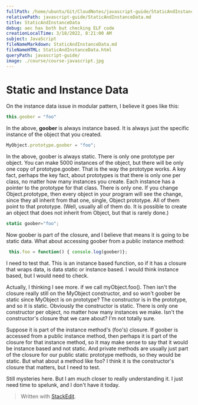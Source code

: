 ```yaml
---
fullPath: /home/ubuntu/Git/CloudNotes/javascript-guide/StaticAndInstanceData.md
relativePath: javascript-guide/StaticAndInstanceData.md
title: StaticAndInstanceData
debug: aec has both but checking ELF code
creationLocalTime: 3/18/2022, 8:21:00 AM
subject: JavaScript
fileNameMarkdown: StaticAndInstanceData.md
fileNameHTML: StaticAndInstanceData.html
queryPath: javascript-guide/
image: ./course/course-javascript.jpg
---
```


<!-- toc -->
<!-- tocstop -->

# Static and Instance Data

On the instance data issue in modular pattern, I believe it goes like this:

```javascript
this.goober = "foo"
```

In the above, **goober** is always instance based. It is always just the specific instance of the object that you created.

```javascript
MyObject.prototype.goober = "foo";
```

In the above, goober is always static. There is only one prototype per object. You can make 5000 instances of the object, but there will be only one copy of prototype.goober. That is the way the prototype works. A key fact, perhaps the key fact, about prototypes is that there is only one per class, no matter how many instances you create. Each instance has a pointer to the prototype for that class. There is only one. If you change Object.prototype, then every object in your program will see the change, since they all inherit from that one, single, Object prototype. All of them point to that prototype. (Well, usually all of them do. It is possible to create an object that does not inherit from Object, but that is rarely done.)

```javascript
static goober="foo";
```

Now goober is part of the closure, and I believe that means it is going to be static data. What about accessing goober from a public instance method:

```javascript
 this.foo = function() { console.log(goober)};
```

I need to test that. This is an instance based function, so if it has a closure that wraps data, is data static or instance based. I would think instance based, but I would need to check.

Actually, I thinking I see more. if we call myObject.foo(). Then isn't the closure really still on the MyObject constructor, and so won't goober be static since MyObject is on prototype? The constructor is in the prototype, and so it is static. Obviously the constructor is static. There is only one constructor per object, no matter how many instances we make. Isn't the constructor's closure that we care about? I'm not totally sure.

Suppose it is part of the instance method's (foo's) closure. If goober is accessed from a public instance method, then perhaps it is part of the closure for that instance method, so it may make sense to say that it would be instance based and not static. And private methods are usually just part of the closure for our public static prototype methods, so they would be static. But what about a method like foo? I think it is the constructor's closure that matters, but I need to test.

Still mysteries here. But I am much closer to really understanding it. I just need time to spelunk, and I don't have it today.

> Written with [StackEdit](https://stackedit.io/).
